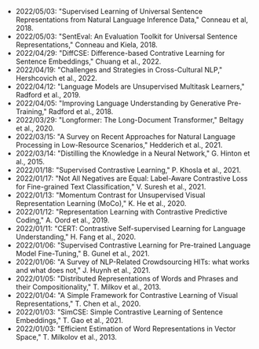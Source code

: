 - 2022/05/03: "Supervised Learning of Universal Sentence Representations from Natural Language Inference Data," Conneau et al, 2018.
- 2022/05/03: "SentEval: An Evaluation Toolkit for Universal Sentence Representations," Conneau and Kiela, 2018.
- 2022/04/29: "DiffCSE: Difference-based Contrative Learning for Sentence Embeddings," Chuang et al., 2022.
- 2022/04/19: "Challenges and Strategies in Cross-Cultural NLP," Hershcovich et al., 2022.
- 2022/04/12: "Language Models are Unsupervised Multitask Learners," Radford et al., 2019. 
- 2022/04/05: "Improving Language Understanding by Generative Pre-Training," Radford et al., 2018.
- 2022/03/29: "Longformer: The Long-Document Transformer," Beltagy et al., 2020.
- 2022/03/15: "A Survey on Recent Approaches for Natural Language Processing in Low-Resource Scenarios," Hedderich et al., 2021.
- 2022/03/14: "Distilling the Knowledge in a Neural Network," G. Hinton et al., 2015.
- 2022/01/18: "Supervised Contrastive Learning," P. Khosla et al., 2021.
- 2022/01/17: "Not All Negatives are Equal: Label-Aware Contrastive Loss for Fine-grained Text Classification," V. Suresh et al., 2021.
- 2022/01/13: "Momentum Contrast for Unsupervised Visual Representation Learning (MoCo)," K. He et al., 2020.
- 2022/01/12: "Representation Learning with Contrastive Predictive Coding," A. Oord et al., 2019.
- 2022/01/11: "CERT: Contrastive Self-supervised Learning for Language Understanding," H. Fang et al., 2020.
- 2022/01/06: "Supervised Contrastive Learning for Pre-trained Language Model Fine-Tuning," B. Gunel et al., 2021.
- 2022/01/06: "A Survey of NLP-Related Crowdsourcing HITs: what works and what does not," J. Huynh et al., 2021.
- 2022/01/05: "Distributed Representations of Words and Phrases and their Compositionality," T. Milkov et al., 2013.
- 2022/01/04: "A Simple Framework for Contrastive Learning of Visual Representations," T. Chen et al., 2020.
- 2022/01/03: "SimCSE: Simple Contrastive Learning of Sentence Embeddings," T. Gao et al., 2021.
- 2022/01/03: "Efficient Estimation of Word Representations in Vector Space," T. Milkolov et al., 2013.
